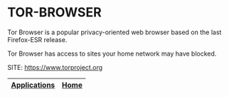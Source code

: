 # TOR-BROWSER

 Tor Browser is a popular privacy-oriented web browser based on
 the last Firefox-ESR release.
 
 Tor Browser has access to sites your home network may have blocked.
 
 SITE: https://www.torproject.org

 | [Applications](https://portable-linux-apps.github.io/apps.html) | [Home](https://portable-linux-apps.github.io)
 | --- | --- |
